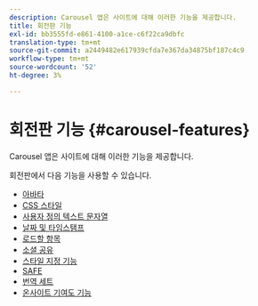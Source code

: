 ```yaml
---
description: Carousel 앱은 사이트에 대해 이러한 기능을 제공합니다.
title: 회전판 기능
exl-id: bb3555fd-e861-4100-a1ce-c6f22ca9dbfc
translation-type: tm+mt
source-git-commit: a2449482e617939cfda7e367da34875bf187c4c9
workflow-type: tm+mt
source-wordcount: '52'
ht-degree: 3%

---
```


# 회전판 기능 {#carousel-features}

Carousel 앱은 사이트에 대해 이러한 기능을 제공합니다.

회전판에서 다음 기능을 사용할 수 있습니다.

* [아바타](/help/using/c-features-livefyre/c-styling-features/c-avatars.md#c_avatars)
* [CSS 스타일](/help/using/c-features-livefyre/c-styling-features/c-css-styling-branding.md#c_css_styling_branding)
* [사용자 정의 텍스트 문자열](/help/using/c-features-livefyre/c-custom-text-strings.md#c_custom_text_strings)
* [날짜 및 타임스탬프](/help/using/c-features-livefyre/c-styling-features/c-date-and-timestamp.md#c_date_and_timestamp)
* [로드할 항목](/help/using/c-features-livefyre/c-content-behavior-features/c-content-behavior-features.md#section_q5w_mzl_d1b)
* [소셜 공유](/help/using/c-features-livefyre/c-social-sharing/c-social-sharing.md#c_social_sharing)
* [스타일 지정 기능](/help/using/c-features-livefyre/c-styling-features/c-styling-features.md#c_styling_features)
* [SAFE](/help/using/c-features-livefyre/c-about-moderation/c-moderation.md#c_moderation)
* [번역 세트](/help/using/c-settings-other/c-translation-sets/c-translation-sets.md#c_translation_sets)
* [온사이트 기여도 기능](/help/using/c-features-livefyre/c-on-site-contribution-features.md#section_vzs_t2s_d1b)
